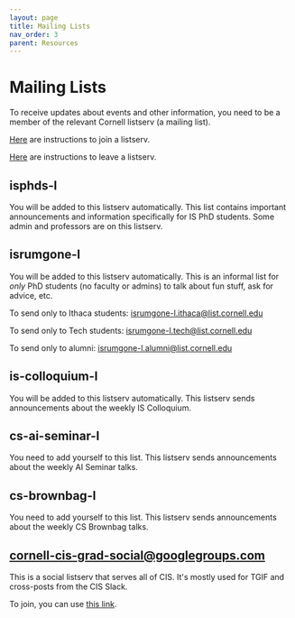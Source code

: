```yaml
---
layout: page
title: Mailing Lists
nav_order: 3
parent: Resources
---
```


# Mailing Lists

To receive updates about events and other information, you need to be a member of the relevant Cornell listserv (a mailing list).

[Here](https://it.cornell.edu/lyris/join-e-lists-lyris) are instructions to join a listserv.

[Here](https://it.cornell.edu/lyris/leave-e-lists-lyris) are instructions to leave a listserv.

## isphds-l
You will be added to this listserv automatically. This list contains important announcements and information specifically for IS PhD students. Some admin and professors are on this listserv.

## isrumgone-l
You will be added to this listserv automatically. This is an informal list for *only* PhD students (no faculty or admins) to talk about fun stuff, ask for advice, etc.

To send only to Ithaca students: isrumgone-l.ithaca@list.cornell.edu

To send only to Tech students: isrumgone-l.tech@list.cornell.edu

To send only to alumni: isrumgone-l.alumni@list.cornell.edu

## is-colloquium-l
You will be added to this listserv automatically. This listserv sends announcements about the weekly IS Colloquium.

## cs-ai-seminar-l
You need to add yourself to this list. This listserv sends announcements about the weekly AI Seminar talks.

## cs-brownbag-l
You need to add yourself to this list. This listserv sends announcements about the weekly CS Brownbag talks.

## cornell-cis-grad-social@googlegroups.com
This is a social listserv that serves all of CIS. It's mostly used for TGIF and cross-posts from the CIS Slack.

To join, you can use [this link](https://groups.google.com/forum/#!forum/cornell-cis-grad-social).

